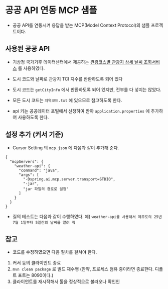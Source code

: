 # 공공 API 연동 MCP 샘플

- 공공 API를 연동시켜 응답을 받는 MCP(Model Context Protocol)의 샘플 프로젝트이다.

## 사용된 공공 API 

- 기상청 국가기후 데이터센터에서 제공하는 [관광코스별 관광지 상세 날씨 조회서비스](https://www.data.go.kr/tcs/dss/selectApiDataDetailView.do?publicDataPk=15056912) 를 사용하였다.

- 도시 코드와 날짜로 관광지 TCI 지수를 반환하도록 되어 있다
- 도시 코드는 `getCityInfo` 에서 반환하도록 되어 있지만, 전부를 다 넣지는 않았다.
- 모든 도시 코드는 `지역코드.txt` 에 있으므로 참고하도록 한다.
- api 키는 공공데이터 포털에서 신청하여 받아 `application.properties` 에 추가하여 사용하도록 한다.

## 설정 추가 (커서 기준)

- Cursor Setting 의 `mcp.json` 에 다음과 같이 추가해 준다.

```
{
  "mcpServers": {
    "weather-api": {
      "command": "java",
      "args": [
        "-Dspring.ai.mcp.server.transport=STDIO",
        "-jar",
        "jar 파일의 경로로 설정"
      ]
    }
  }
}
```

- 질의 테스트는 다음과 같이 수행하였다. 예) `weather-api를 사용해서 제주도의 25년 7월 1일부터 5일간의 날씨를 알려 줘`

## 참고

- 코드를 수정하였으면 다음 절차를 걸쳐야 한다.

1. 커서 등의 클라이언트 종료
2. `mvn clean package` 로 빌드 재수행 (만약, 프로세스 점유 중이라면 종료한다. 디폴트 포트는 8090이다.)
3. 클라이언트를 재시작해서 툴을 정상적으로 불러오나 확인인

